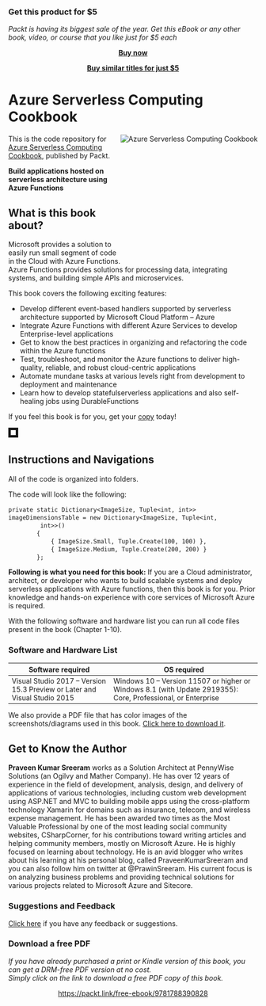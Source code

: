 
### Get this product for $5

<i>Packt is having its biggest sale of the year. Get this eBook or any other book, video, or course that you like just for $5 each</i>


<b><p align='center'>[Buy now](https://packt.link/9781788390828)</p></b>


<b><p align='center'>[Buy similar titles for just $5](https://subscription.packtpub.com/search)</p></b>


# Azure Serverless Computing Cookbook

<a href="https://www.packtpub.com/virtualization-and-cloud/azure-serverless-computing-cookbook?utm_source=github&utm_medium=repository&utm_campaign=9781788390828"><img src="https://www.packtpub.com/sites/default/files/9781788390828.png" alt="Azure Serverless Computing Cookbook" height="256px" align="right"></a>

This is the code repository for [Azure Serverless Computing Cookbook](https://www.packtpub.com/virtualization-and-cloud/azure-serverless-computing-cookbook?utm_source=github&utm_medium=repository&utm_campaign=9781788390828), published by Packt.

**Build applications hosted on serverless architecture using Azure Functions**

## What is this book about?
Microsoft provides a solution to easily run small segment of code in the Cloud with Azure Functions. Azure Functions provides solutions for processing data, integrating systems, and building simple APIs and microservices.

This book covers the following exciting features:
* Develop different event-based handlers supported by serverless architecture supported by Microsoft Cloud Platform – Azure
* Integrate Azure Functions with different Azure Services to develop Enterprise-level applications
* Get to know the best practices in organizing and refactoring the code within the Azure functions
* Test, troubleshoot, and monitor the Azure functions to deliver high-quality, reliable, and robust cloud-centric applications
* Automate mundane tasks at various levels right from development to deployment and maintenance
* Learn how to develop statefulserverless applications and also self-healing jobs using DurableFunctions

If you feel this book is for you, get your [copy](https://www.amazon.com/dp/1788390822) today!

<a href="https://www.packtpub.com/?utm_source=github&utm_medium=banner&utm_campaign=GitHubBanner"><img src="https://raw.githubusercontent.com/PacktPublishing/GitHub/master/GitHub.png" 
alt="https://www.packtpub.com/" border="5" /></a>


## Instructions and Navigations
All of the code is organized into folders.

The code will look like the following:
```
private static Dictionary<ImageSize, Tuple<int, int>> imageDimensionsTable = new Dictionary<ImageSize, Tuple<int,         
         int>>()
        {
            { ImageSize.Small, Tuple.Create(100, 100) },
            { ImageSize.Medium, Tuple.Create(200, 200) }
        };
```

**Following is what you need for this book:**
If you are a Cloud administrator, architect, or developer who wants to build scalable systems and deploy serverless applications with Azure functions, then this book is for you. Prior knowledge and hands-on experience with core services of Microsoft Azure is required.

With the following software and hardware list you can run all code files present in the book (Chapter 1-10).

### Software and Hardware List

| Software required                   | OS required                        |
 |------------------------------------| -----------------------------------|
 Visual Studio 2017 – Version 15.3 Preview or Later  and Visual Studio 2015                    | Windows 10 – Version 11507 or higher or Windows 8.1 (with Update 2919355): Core, Professional, or Enterprise |
           


We also provide a PDF file that has color images of the screenshots/diagrams used in this book. [Click here to download it](https://www.packtpub.com/sites/default/files/downloads/AzureServerlessComputingCookbook_ColorImages.pdf).

## Get to Know the Author
**Praveen Kumar Sreeram** works as a Solution Architect at PennyWise Solutions (an Ogilvy and Mather Company). He has over 12 years of experience in the field of development, analysis, design, and delivery of applications of various technologies, including custom web development using ASP.NET and MVC to building mobile apps using the cross-platform technology Xamarin for domains such as insurance, telecom, and wireless expense management. He has been awarded two times as the Most Valuable Professional by one of the most leading social community websites, CSharpCorner, for his contributions toward writing articles and helping community members, mostly on Microsoft Azure. He is highly focused on learning about technology. He is an avid blogger who writes about his learning at his personal blog, called PraveenKumarSreeram and you can also follow him on twitter at @PrawinSreeram. His current focus is on analyzing business problems and providing technical solutions for various projects related to Microsoft Azure and Sitecore.

### Suggestions and Feedback
[Click here](https://docs.google.com/forms/d/e/1FAIpQLSdy7dATC6QmEL81FIUuymZ0Wy9vH1jHkvpY57OiMeKGqib_Ow/viewform) if you have any feedback or suggestions.
### Download a free PDF

 <i>If you have already purchased a print or Kindle version of this book, you can get a DRM-free PDF version at no cost.<br>Simply click on the link to download a free PDF copy of this book.</i>
<p align="center"> <a href="https://packt.link/free-ebook/9781788390828">https://packt.link/free-ebook/9781788390828 </a> </p>